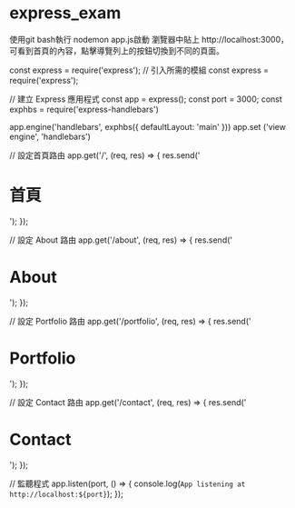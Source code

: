 # express_exam

使用git bash執行 nodemon app.js啟動
瀏覽器中貼上 http://localhost:3000，
可看到首頁的內容，點擊導覽列上的按鈕切換到不同的頁面。

const express = require('express');
// 引入所需的模組
const express = require('express');

// 建立 Express 應用程式
const app = express();
const port = 3000;
const exphbs = require('express-handlebars')

app.engine('handlebars', exphbs({ defaultLayout: 'main' }))
app.set ('view engine', 'handlebars')

// 設定首頁路由
app.get('/', (req, res) => {
  res.send('<h1>首頁</h1>');
});

// 設定 About 路由
app.get('/about', (req, res) => {
  res.send('<h1>About</h1>');
});

// 設定 Portfolio 路由
app.get('/portfolio', (req, res) => {
  res.send('<h1>Portfolio</h1>');
});

// 設定 Contact 路由
app.get('/contact', (req, res) => {
  res.send('<h1>Contact</h1>');
});

// 監聽程式
app.listen(port, () => {
  console.log(`App listening at http://localhost:${port}`);
});

